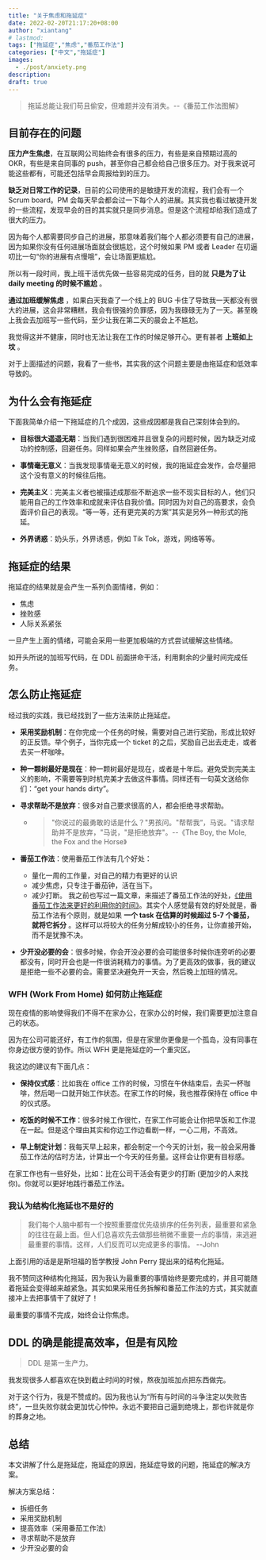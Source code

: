 ```yaml
---
title: "关于焦虑和拖延症"
date: 2022-02-20T21:17:20+08:00
author: "xiantang"
# lastmod: 
tags: ["拖延症","焦虑","番茄工作法"]
categories: ["中文","拖延症"]
images:
  - ./post/anxiety.png
description:
draft: true
---
```



> 拖延总能让我们苟且偷安，但难题并没有消失。--《番茄工作法图解》

## 目前存在的问题

__压力产生焦虑__，在互联网公司始终会有很多的压力，有些是来自预期过高的 OKR，有些是来自同事的 push，甚至你自己都会给自己很多压力。对于我来说可能这些都有，可能还包括早会周报给到的压力。

__缺乏对日常工作的记录__，目前的公司使用的是敏捷开发的流程，我们会有一个 Scrum board。PM 会每天早会都会过一下每个人的进展。其实我也看过敏捷开发的一些流程，发现早会的目的其实就只是同步消息。但是这个流程却给我们造成了很大的压力。

因为每个人都需要同步自己的进展，那意味着我们每个人都必须要有自己的进展，因为如果你没有任何进展场面就会很尴尬，这个时候如果 PM 或者 Leader 在叨逼叨比一句“你的进展有点慢哦”，会让场面更尴尬。

所以有一段时间，我上班干活优先做一些容易完成的任务，目的就 __只是为了让 daily meeting 的时候不尴尬__ 。

__通过加班缓解焦虑__ ，如果白天我查了一个线上的 BUG 卡住了导致我一天都没有很大的进展，这会非常糟糕，我会有很强的负罪感，因为我碌碌无为了一天。甚至晚上我会去加班写一些代码，至少让我在第二天的晨会上不尴尬。

我觉得这并不健康，同时也无法让我在工作的时候足够开心。更有甚者 __上班如上坟__ 。

对于上面描述的问题，我看了一些书，其实我的这个问题主要是由拖延症和低效率导致的。

## 为什么会有拖延症

下面我简单介绍一下拖延症的几个成因，这些成因都是我自己深刻体会到的。

* __目标很大遥遥无期__：当我们遇到很困难并且很复杂的问题时候，因为缺乏对成功的控制感，回避任务。同样如果会产生挫败感，自然回避任务。

* __事情毫无意义__：当我发现事情毫无意义的时候，我的拖延症会发作，会尽量把这个没有意义的时候往后拖。

* __完美主义__：完美主义者也被描述成那些不断追求一些不现实目标的人，他们只能用自己的工作效率和成就来评估自我价值。同时因为对自己的高要求，会负面评价自己的表现。“等一等，还有更完美的方案”其实是另外一种形式的拖延。

* __外界诱惑__：奶头乐，外界诱惑，例如 Tik Tok，游戏，网络等等。

## 拖延症的结果

拖延症的结果就是会产生一系列负面情绪，例如：

* 焦虑
* 挫败感
* 人际关系紧张

一旦产生上面的情绪，可能会采用一些更加极端的方式尝试缓解这些情绪。

如开头所说的加班写代码，在 DDL 前面拼命干活，利用剩余的少量时间完成任务。

## 怎么防止拖延症

经过我的实践，我已经找到了一些方法来防止拖延症。

* __采用奖励机制__：在你完成一个任务的时候，需要对自己进行奖励，形成比较好的正反馈。举个例子，当你完成一个 ticket 的之后，奖励自己出去走走，或者去买一杯咖啡。

* __种一颗树最好是现在__：种一颗树最好是现在，或者是十年后。避免受到完美主义的影响，不需要等到时机完美才去做这件事情。同样还有一句英文送给你们：“get your hands dirty”。

* __寻求帮助不是放弃__：很多对自己要求很高的人，都会拒绝寻求帮助。
  * > "你说过的最勇敢的话是什么？"男孩问。"帮帮我“，马说。"请求帮助并不是放弃，"马说，"是拒绝放弃"。--《The Boy, the Mole, the Fox and the Horse》

* __番茄工作法__：使用番茄工作法有几个好处：
  * 量化一周的工作量，对自己的精力有更好的认识
  * 减少焦虑，只专注于番茄钟，活在当下。
  * 减少打断。
  我之前也写过一篇文章，来描述了番茄工作法的好处，[《使用番茄工作法来更好的利用你的时间》](https://vim0.com/post/pomodoro_todo/)。其实个人感觉最有效的好处就是，番茄工作法有个原则，就是如果 __一个 task 在估算的时候超过 5-7 个番茄，就将它拆分__ 。这样可以将较大的任务分解成较小的任务，让你直接开始，而不是犹豫不决。

* __少开没必要的会__：很多时候，你会开没必要的会可能很多时候你连旁听的必要都没有，同时开会也是一件很消耗精力的事情。为了更高效的做事，我的建议是拒绝一些不必要的会。需要坚决避免开一天会，然后晚上加班的情况。

### WFH (Work From Home) 如何防止拖延症

现在疫情的影响使得我们不得不在家办公，在家办公的时候，我们需要更加注意自己的状态。

因为在公司可能还好，有工作的氛围，但是在家里你更像是一个孤岛，没有同事在你身边很方便的协作。所以 WFH 更是拖延症的一个重灾区。

我这边的建议有下面几点：

* __保持仪式感__：比如我在 office 工作的时候，习惯在午休结束后，去买一杯咖啡，然后喝一口就开始工作状态。在家工作的时候，我也推荐保持在 office 中的仪式感。

* __吃饭的时候不工作__：很多时候工作很忙，在家工作可能会让你把早饭和工作混在一起。但是这个理由其实和你边工作边看剧一样，一心二用，不高效。

* __早上制定计划__：我每天早上起来，都会制定一个今天的计划，我一般会采用番茄工作法的估时方法，计算出一个今天的任务量。这样会让你更有目标感。

在家工作也有一些好处，比如：比在公司干活会有更少的打断 (更加少的人来找你)。你就可以更好地践行番茄工作法。

### 我认为结构化拖延也不是好的

> 我们每个人脑中都有一个按照重要度优先级排序的任务列表，最重要和紧急的往往在最上面。但人们总喜欢先去做那些稍微不重要一点的事情，来逃避最重要的事情。这样，人们反而可以完成更多的事情。 --John

上面引用的话是是斯坦福的哲学教授 John Perry 提出来的结构化拖延。

我不赞同这种结构化拖延，因为我认为最重要的事情始终是要完成的，并且可能随着拖延会变得越来越紧急。其实如果采用任务拆解和番茄工作法的方式，其实就直接冲上去把事情干了就好了！

最重要的事情不完成，始终会让你焦虑。

## DDL 的确是能提高效率，但是有风险

> DDL 是第一生产力。

我发现很多人都喜欢在快到截止时间的时候，熬夜加班加点把东西做完。

对于这个行为，我是不赞成的。因为我也认为“所有与时间的斗争注定以失败告终”，一旦失败你就会更加忧心忡忡。永远不要把自己逼到绝境上，那也许就是你的葬身之地。

## 总结

本文讲解了什么是拖延症，拖延症的原因，拖延症导致的问题，拖延症的解决方案。

解决方案总结：

* 拆细任务
* 采用奖励机制
* 提高效率（采用番茄工作法）
* 寻求帮助不是放弃
* 少开没必要的会

